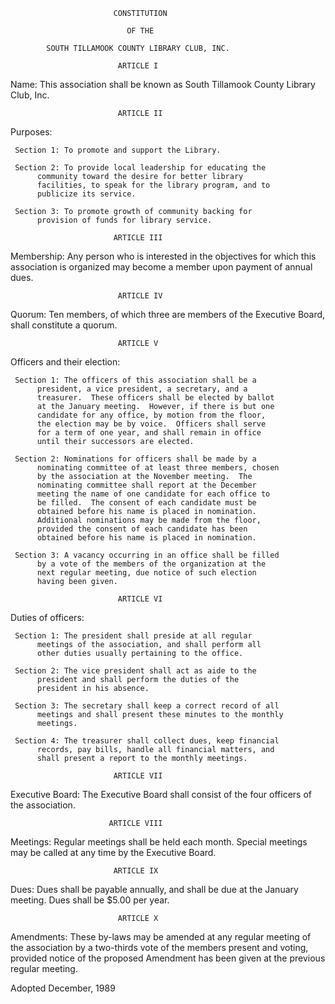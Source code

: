                            CONSTITUTION

                              OF THE

            SOUTH TILLAMOOK COUNTY LIBRARY CLUB, INC.

                            ARTICLE I

Name: This association shall be known as South Tillamook County
     Library Club, Inc.

                            ARTICLE II

Purposes:

     Section 1: To promote and support the Library.

     Section 2: To provide local leadership for educating the
          community toward the desire for better library
          facilities, to speak for the library program, and to
          publicize its service.

     Section 3: To promote growth of community backing for
          provision of funds for library service.

                           ARTICLE III

Membership: Any person who is interested in the objectives for
     which this association is organized may become a member
     upon payment of annual dues.

                            ARTICLE IV

Quorum: Ten members, of which three are members of the Executive
     Board, shall constitute a quorum.

                            ARTICLE V

Officers and their election:

     Section 1: The officers of this association shall be a
          president, a vice president, a secretary, and a
          treasurer.  These officers shall be elected by ballot
          at the January meeting.  However, if there is but one
          candidate for any office, by motion from the floor,
          the election may be by voice.  Officers shall serve
          for a term of one year, and shall remain in office
          until their successors are elected.

     Section 2: Nominations for officers shall be made by a
          nominating committee of at least three members, chosen
          by the association at the November meeting.  The
          nominating committee shall report at the December
          meeting the name of one candidate for each office to
          be filled.  The consent of each candidate must be
          obtained before his name is placed in nomination.
          Additional nominations may be made from the floor,
          provided the consent of each candidate has been
          obtained before his name is placed in nomination.

     Section 3: A vacancy occurring in an office shall be filled
          by a vote of the members of the organization at the
          next regular meeting, due notice of such election
          having been given.

                            ARTICLE VI

Duties of officers:

     Section 1: The president shall preside at all regular
          meetings of the association, and shall perform all
          other duties usually pertaining to the office.

     Section 2: The vice president shall act as aide to the
          president and shall perform the duties of the
          president in his absence.

     Section 3: The secretary shall keep a correct record of all
          meetings and shall present these minutes to the monthly
          meetings.

     Section 4: The treasurer shall collect dues, keep financial
          records, pay bills, handle all financial matters, and
          shall present a report to the monthly meetings.

                           ARTICLE VII

Executive Board: The Executive Board shall consist of the four
     officers of the association.

                          ARTICLE VIII

Meetings: Regular meetings shall be held each month.  Special
     meetings may be called at any time by the Executive Board.

                           ARTICLE IX

Dues: Dues shall be payable annually, and shall be due at the
     January meeting.  Dues shall be $5.00 per year.

                            ARTICLE X

Amendments: These by-laws may be amended at any regular meeting
     of the association by a two-thirds vote of the members
     present and voting, provided notice of the proposed
     Amendment has been given at the previous regular meeting.

Adopted December, 1989
